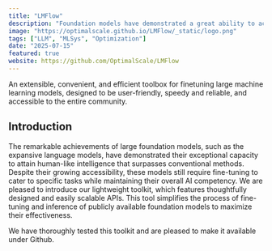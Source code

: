 ```yaml
---
title: "LMFlow"
description: "Foundation models have demonstrated a great ability to achieve general human-level intelligence far beyond traditional approaches. As the technique keeps attracting attention from the AI community, an increasing number of foundation models are becoming publicly accessible. However, a significant shortcoming of most of these models lies in their performance in specialized-domain and task-specific applications, necessitating domain- and taskaware fine-tuning to develop effective scientific language models. As the number of available foundation models and specialized tasks keeps growing, the job of training scientific language models becomes highly nontrivial. In this paper, we initiate steps to tackle this issue. We introduce an extensible and lightweight toolkit, LMFlow, which aims to simplify the domainand task-aware finetuning of general foundation models. LMFlow offers a complete finetuning workflow for a foundation model to support specialized training with limited computing resources. Furthermore, it supports continuous pretraining, instruction tuning, parameterefficient finetuning, alignment tuning, inference acceleration, long context generalization, model customization, and even multimodal"
image: "https://optimalscale.github.io/LMFlow/_static/logo.png"
tags: ["LLM", "MLSys", "Optimization"]
date: "2025-07-15"
featured: true
website: https://github.com/OptimalScale/LMFlow
---
```


An extensible, convenient, and efficient toolbox for finetuning large machine learning models, designed to be user-friendly, speedy and reliable, and accessible to the entire community.

## Introduction

The remarkable achievements of large foundation models, such as the expansive language models, have demonstrated their exceptional capacity to attain human-like intelligence that surpasses conventional methods. Despite their growing accessibility, these models still require fine-tuning to cater to specific tasks while maintaining their overall AI competency. We are pleased to introduce our lightweight toolkit, which features thoughtfully designed and easily scalable APIs. This tool simplifies the process of fine-tuning and inference of publicly available foundation models to maximize their effectiveness.

We have thoroughly tested this toolkit and are pleased to make it available under Github.

